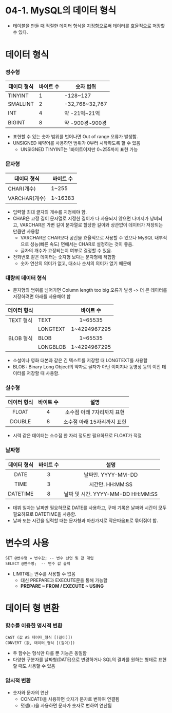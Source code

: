 04-1. MySQL의 데이터 형식
==========================
- 테이블을 만들 때 적절한 데이터 형식을 지정함으로써 데이터를 효율적으로 저장할 수 있다.


# 데이터 형식

### 정수형

|데이터 형식|바이트 수|숫자 범위|
|------|---|---|
|TINYINT|1|-128~127|
|SMALLINT|2|-32,768~32,767|
|INT|4|약 -21억~21억|
|BIGINT|8|약 -900경~900경|

- 표현할 수 있는 숫자 범위를 벗어나면 Out of range 오류가 발생함.
- UNSIGNED 예약어를 사용하면 범위가 0부터 시작하도록 할 수 있음
  - UNSIGNED TINYINT는 1바이트이지만 0~255까지 표현 가능

### 문자형

|데이터 형식|바이트 수|
|------|---|
|CHAR(개수)|1~255|
|VARCHAR(개수)|1~16383|

- 입력할 최대 글자의 개수를 지정해야 함.
- CHAR은 고정 길이 문자열로 지정한 길이가 다 사용되지 않으면 나머지가 낭비되고, VARCHAR은 가변 길이 문자열로 할당한 길이와 상관없이 데이터가 저장되는 만큼만 사용함
  - VARCHAR은 CHAR보다 공간을 효율적으로 사용할 수 있으나 MySQL 내부적으로 성능(빠른 속도) 면에서는 CHAR로 설정하는 것이 좋음.
  - 글자의 개수가 고정되는지 여부로 결정할 수 있음.
- 전화번호 같은 데이터는 숫자형 보다는 문자형에 적합함
  - 숫자 연산의 의미가 없고, 대소나 순서의 의미가 없기 때문에

### 대량의 데이터 형식

- 문자형의 범위를 넘어가면 Column length too big 오류가 발생 -> 더 큰 데이터를 저장하려면 아래를 사용해야 함

|데이터 형식|   |바이트 수|
|:------:|:---|:---:|
|TEXT 형식|TEXT|1~65535|
||LONGTEXT|1~4294967295|
|BLOB 형식|BLOB|1~65535|
||LONGBLOB|1~4294967295|

- 소설이나 영화 대본과 같은 긴 텍스트를 저장할 때 LONGTEXT를 사용함
- BLOB : Binary Long Object의 약자로 글자가 아닌 이미지나 동영상 등의 이진 데이터를 저장할 때 사용함.

### 실수형

|데이터 형식|바이트 수|설명|
|:------:|:---:|:---:|
|FLOAT|4|소수점 아래 7자리까지 표현|
|DOUBLE|8|소수점 아래 15자리까지 표현|

- 시력 같은 데이터는 소수점 한 자리 정도만 필요하므로 FLOAT가 적절
  
### 날짜형

|데이터 형식|바이트 수|설명|
|:------:|:---:|:---:|
|DATE|3|날짜만. YYYY-MM-DD|
|TIME|3|시간만. HH:MM:SS|
|DATETIME|8|날짜 및 시간. YYYY-MM-DD HH:MM:SS|

- 데뷔 일자는 날짜만 필요하므로 DATE를 사용하고, 구매 기록은 날짜와 시간이 모두 필요하므로 DATETIME을 사용함.
- 날짜 또는 시간을 입력할 때는 문자형과 마찬가지로 작은따옴표로 묶어줘야 함.



# 변수의 사용
    SET @변수명 = 변수값; -- 변수 선언 및 값 대입
    SELECT @변수명;  -- 변수 값 출력

- LIMIT에는 변수를 사용할 수 없음
  - 대신 PREPARE과 EXECUTE문을 통해 가능함
  - **PREPARE ~ FROM / EXECUTE ~ USING**

# 데이터 형 변환

### 함수를 이용한 명시적 변환
    CAST (값 AS 데이터_형식 [(길이)])
    CONVERT (값, 데이터_형식 [(길이)])
- 두 함수는 형식만 다를 뿐 기능은 동일함
- 다양한 구분자를 날짜형(DATE)으로 변경하거나 SQL의 결과를 원하는 형태로 표현할 때도 사용할 수 있음
### 암시적 변환
- 숫자와 문자의 연산
  - CONCAT()을 사용하면 숫자가 문자로 변하여 연결됨
  - 덧셈(+)을 사용하면 문자가 숫자로 변하여 연산됨